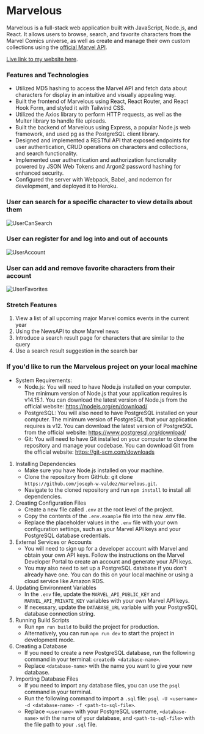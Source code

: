 # Marvelous

Marvelous is a full-stack web application built with JavaScript, Node.js, and React. It allows users to browse, search, and favorite characters from the Marvel Comics universe, as well as create and manage their own custom collections using the [official Marvel API](https://developer.marvel.com/docs). 

 [Live link to my website here](https://marvelous.herokuapp.com/).
 
 ### Features and Technologies

* Utilized MD5 hashing to access the Marvel API and fetch data about characters for display in an intuitive and visually appealing way.
* Built the frontend of Marvelous using React, React Router, and React Hook Form, and styled it with Tailwind CSS.
* Utilized the Axios library to perform HTTP requests, as well as the Multer library to handle file uploads.
* Built the backend of Marvelous using Express, a popular Node.js web framework, and used pg as the PostgreSQL client library.
* Designed and implemented a RESTful API that exposed endpoints for user authentication, CRUD operations on characters and collections, and search functionality.
* Implemented user authentication and authorization functionality powered by JSON Web Tokens and Argon2 password hashing for enhanced security.
* Configured the server with Webpack, Babel, and nodemon for development, and deployed it to Heroku.

### User can search for a specific character to view details about them
![UserCanSearch](https://user-images.githubusercontent.com/117682160/226035816-4f1621ad-c28b-4bcf-a2f8-d8d2bfc01f69.gif)

### User can register for and log into and out of accounts
![UserAccount](https://user-images.githubusercontent.com/117682160/226069387-7dd7c62d-3e9a-423c-a0d6-23ba8053d501.gif)

### User can add and remove favorite characters from their account
![UserFavorites](https://user-images.githubusercontent.com/117682160/226069529-72301ef8-f720-41e9-adff-f6aaf93f7ee3.gif)

### Stretch Features
1. View a list of all upcoming major Marvel comics events in the current year
2. Using the NewsAPI to show Marvel news
3. Introduce a search result page for characters that are similar to the query
4. Use a search result suggestion in the search bar

### If you'd like to run the Marvelous project on your local machine

* System Requirements:
  * Node.js: You will need to have Node.js installed on your computer. The minimum version of Node.js that your application requires is v14.15.1. You can download the latest version of Node.js from the official website: https://nodejs.org/en/download/
  * PostgreSQL: You will also need to have PostgreSQL installed on your computer. The minimum version of PostgreSQL that your application requires is v12. You can download the latest version of PostgreSQL from the official website: https://www.postgresql.org/download/
  * Git: You will need to have Git installed on your computer to clone the repository and manage your codebase. You can download Git from the official website: https://git-scm.com/downloads

1. Installing Dependencies
    * Make sure you have Node.js installed on your machine.
    * Clone the repository from GitHub: git clone `https://github.com/joseph-w-valdez/marvelous.git`.
    * Navigate to the cloned repository and run `npm install` to install all dependencies.
2. Creating Configuration Files
    * Create a new file called `.env` at the root level of the project.
    * Copy the contents of the `.env.example` file into the new .env file.
    * Replace the placeholder values in the `.env` file with your own configuration settings, such as your Marvel API keys and your PostgreSQL database credentials.
3. External Services or Accounts
    * You will need to sign up for a developer account with Marvel and obtain your own API keys. Follow the instructions on the Marvel Developer Portal to create an account and generate your API keys.
    * You may also need to set up a PostgreSQL database if you don't already have one. You can do this on your local machine or using a cloud service like Amazon RDS.
4. Updating Environment Variables
    * In the `.env` file, update the `MARVEL_API_PUBLIC_KEY` and `MARVEL_API_PRIVATE_KEY` variables with your own Marvel API keys.
    * If necessary, update the `DATABASE_URL` variable with your PostgreSQL database connection string.
5. Running Build Scripts
    * Run `npm run build` to build the project for production.
    * Alternatively, you can run `npm run dev` to start the project in development mode.
6. Creating a Database
    * If you need to create a new PostgreSQL database, run the following command in your terminal: `createdb <database-name>`.
    * Replace `<database-name>` with the name you want to give your new database.
7. Importing Database Files
    * If you need to import any database files, you can use the `psql` command in your terminal.
    * Run the following command to import a `.sql` file: `psql -U <username> -d <database-name> -f <path-to-sql-file>`.
    * Replace `<username>` with your PostgreSQL username, `<database-name>` with the name of your database, and `<path-to-sql-file>` with the file path to your `.sql` file.
